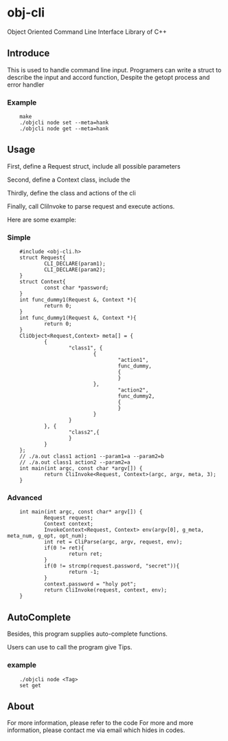 obj-cli
=======

Object Oriented Command Line Interface Library of C++

Introduce
--------
This is used to handle command line input.
Programers can write a struct to describe the input and accord function,
Despite the getopt process and error handler

### Example
        make
        ./objcli node set --meta=hank
        ./objcli node get --meta=hank

Usage
--------
First, define a Request struct, include all possible parameters

Second, define a Context class, include the 

Thirdly, define the class and actions of the cli

Finally, call CliInvoke to parse request and execute actions.

Here are some example:

### Simple
        #include <obj-cli.h>
        struct Request{
                CLI_DECLARE(param1);
                CLI_DECLARE(param2);
        }
        struct Context{
                const char *password;
        }
        int func_dummy1(Request &, Context *){
                return 0;
        }
        int func_dummy1(Request &, Context *){
                return 0;
        }
        CliObject<Request,Context> meta[] = {
                {
                        "class1", {
                                {
                                        "action1",
                                        func_dummy,
                                        {
                                        }
                                },
                                        "action2",
                                        func_dummy2,
                                        {
                                        }
                                }
                        }
                }, {
                        "class2",{
                        }
                }
        };
        // ./a.out class1 action1 --param1=a --param2=b
        // ./a.out class1 action2 --param2=a
        int main(int argc, const char *argv[]) {
                return CliInvoke<Request, Context>(argc, argv, meta, 3);
        }
### Advanced
        int main(int argc, const char* argv[]) {
                Request request;
                Context context;
                InvokeContext<Request, Context> env(argv[0], g_meta, meta_num, g_opt, opt_num);
                int ret = CliParse(argc, argv, request, env);
                if(0 != ret){
                        return ret;
                }
                if(0 != strcmp(request.password, "secret")){
                        return -1;
                }
                context.password = "holy pot";
                return CliInvoke(request, context, env);
        }

AutoComplete
-------
Besides, this program supplies auto-complete functions.

Users can use <Tab> to call the program give Tips.

### example
        ./objcli node <Tag>
        set get


About
--------
For more information, please refer to the code
For more and more information, please contact me via email which hides in codes.

